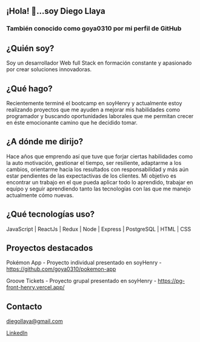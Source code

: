 ## ¡Hola! 👋...soy Diego Llaya

### También conocido como goya0310 por mi perfil de GitHub

## ¿Quién soy?

Soy un desarrollador Web full Stack en formación constante y apasionado por crear soluciones innovadoras.

## ¿Qué hago?

Recientemente terminé el bootcamp en soyHenry y actualmente estoy realizando proyectos que me ayuden a mejorar mis habilidades como programador y buscando oportunidades laborales que me permitan crecer en éste emocionante camino que he decidido tomar.

## ¿A dónde me dirijo?

Hace años que emprendo así que tuve que forjar ciertas habilidades como la auto motivación, gestionar el tiempo, ser resiliente, adaptarme a los cambios, orientarme hacia los resultados con responsabilidad y más aún estar pendientes de las expectactivas de los clientes. Mi objetivo es encontrar un trabajo en el que pueda aplicar todo lo aprendido, trabajar en equipo y seguir aprendiendo tanto las tecnologías con las que me manejo actualmente cómo nuevas.

## ¿Qué tecnologías uso?

JavaScript | ReactJs | Redux | Node | Express | PostgreSQL | HTML | CSS

## Proyectos destacados

Pokémon App - Proyecto individual presentado en soyHenry - https://github.com/goya0310/pokemon-app

Groove Tickets - Proyecto grupal presentado en soyHenry - https://pg-front-henry.vercel.app/

## Contacto

diegollaya@gmail.com

[LinkedIn](https://www.linkedin.com/in/diego-llaya-01272652/)

<!--
**goya0310/goya0310** is a ✨ _special_ ✨ repository because its `README.md` (this file) appears on your GitHub profile.

Here are some ideas to get you started:

- 🔭 I’m currently working on ...
- 🌱 I’m currently learning ...
- 👯 I’m looking to collaborate on ...
- 🤔 I’m looking for help with ...
- 💬 Ask me about ...
- 📫 How to reach me: ...
- 😄 Pronouns: ...
- ⚡ Fun fact: ...
-->
